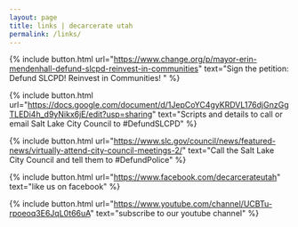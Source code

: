 ```yaml
---
layout: page
title: links | decarcerate utah
permalink: /links/
---
```


<div class="links">
  
  {% include button.html url="https://www.change.org/p/mayor-erin-mendenhall-defund-slcpd-reinvest-in-communities" text="Sign the petition: Defund SLCPD! Reinvest in Communities!
" %}
  
  {% include button.html url="https://docs.google.com/document/d/1JepCoYC4gyKRDVL176djGnzGgTLEDi4h_d9yNikx6jE/edit?usp=sharing" text="Scripts and details to call or email Salt Lake City Council to #DefundSLCPD" %}
  
{% include button.html url="https://www.slc.gov/council/news/featured-news/virtually-attend-city-council-meetings-2/" text="Call the Salt Lake City Council and tell them to #DefundPolice" %}

{% include button.html url="https://www.facebook.com/decarcerateutah" text="like us on facebook" %}

{% include button.html url="https://www.youtube.com/channel/UCBTu-rpoeoq3E6JqL0t66uA" text="subscribe to our youtube channel" %}

</div>
